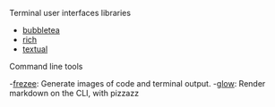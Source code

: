 
Terminal user interfaces libraries

- [bubbletea](https://github.com/charmbracelet/bubbletea)
- [rich](https://github.com/Textualize/rich)
- [textual](https://github.com/Textualize/textual)

Command line tools

-[frezee](https://github.com/charmbracelet/freeze): Generate images of code and terminal output.
-[glow](https://github.com/charmbracelet/glow): Render markdown on the CLI, with pizzazz

